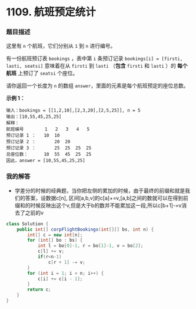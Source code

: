 # 1109. 航班预定统计

### 题目描述

这里有 `n` 个航班，它们分别从 `1` 到 `n` 进行编号。

有一份航班预订表 `bookings` ，表中第 `i` 条预订记录 `bookings[i] = [firsti, lasti, seatsi]` 意味着在从 `firsti` 到 `lasti` （**包含** `firsti` 和 `lasti` ）的 **每个航班** 上预订了 `seatsi` 个座位。

请你返回一个长度为 `n` 的数组 `answer`，里面的元素是每个航班预定的座位总数。

 **示例 1：**

```
输入：bookings = [[1,2,10],[2,3,20],[2,5,25]], n = 5
输出：[10,55,45,25,25]
解释：
航班编号        1   2   3   4   5
预订记录 1 ：   10  10
预订记录 2 ：       20  20
预订记录 3 ：       25  25  25  25
总座位数：      10  55  45  25  25
因此，answer = [10,55,45,25,25]
```

### 我的解答

- 学差分的时候的经典题，当你把左侧的累加的时候，由于最终的前缀和就是我们的答案，设数据c[n], 区间[a,b,v]的c[a]+=v,[a,b]之间的数就可以在得到前缀和的时候反映出这个v,但是大于b的数并不能累加这一段,所以c[b+1]-=v消去了之前的v

```java
class Solution {
    public int[] corpFlightBookings(int[][] bs, int n) {
        int[] c = new int[n];
        for (int[] bo : bs) {
            int l = bo[0]-1, r = bo[1]-1, v = bo[2];
            c[l] += v;
            if(r<n-1)
                c[r + 1] -= v;
        }
        for (int i = 1; i < n; i++) {
            c[i] += c[i - 1];
        }
        return c;
    }
}
```

